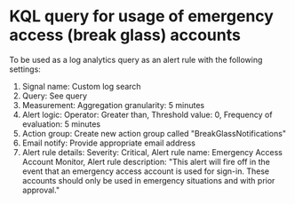 # KQL query for usage of emergency access (break glass) accounts

To be used as a log analytics query as an alert rule with the following settings:

1. Signal name: Custom log search
2. Query: See query
3. Measurement: Aggregation granularity: 5 minutes
4. Alert logic: Operator: Greater than, Threshold value: 0, Frequency of evaluation: 5 minutes
5. Action group: Create new action group called "BreakGlassNotifications"
6. Email notify: Provide appropriate email address
7. Alert rule details: Severity: Critical, Alert rule name: Emergency Access Account Monitor, Alert rule description: "This alert will fire off in the event that an emergency access account is used for sign-in. These accounts should only be used in emergency situations and with prior approval."
